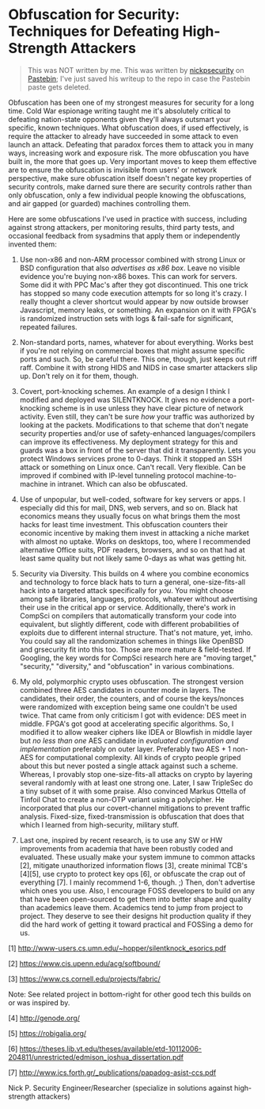 # Obfuscation for Security: Techniques for Defeating High-Strength Attackers

> This was NOT written by me. This was written by [nickpsecurity](https://news.ycombinator.com/user?id=nickpsecurity) on [Pastebin](https://pastebin.com/RS5FxKAe); I've just saved his writeup to the repo in case the Pastebin paste gets deleted.

Obfuscation has been one of my strongest measures for security for a long time. Cold War espionage writing taught me it's absolutely critical to defeating nation-state opponents given they'll always outsmart your specific, known techniques. What obfuscation does, if used effectively, is require the attacker to already have succeeded in some attack to even launch an attack. Defeating that paradox forces them to attack you in many ways, increasing work and exposure risk. The more obfuscation you have built in, the more that goes up. Very important moves to keep them effective are to ensure the obfuscation is invisible from users' or network perspective, make sure obfuscation itself doesn't negate key properties of security controls, make darned sure there are security controls rather than only obfuscation, only a few individual people knowing the obfuscations, and air gapped (or guarded) machines controlling them.

Here are some obfuscations I've used in practice with success, including against strong attackers, per monitoring results, third party tests, and occasional feedback from sysadmins that apply them or independently invented them:

1. Use non-x86 and non-ARM processor combined with strong Linux or BSD configuration that also _advertises as x86 box_. Leave no visible evidence you're buying non-x86 boxes. This can work for servers. Some did it with PPC Mac's after they got discontinued. This one trick has stopped so many code execution attempts for so long it's crazy. I really thought a clever shortcut would appear by now outside browser Javascript, memory leaks, or something. An expansion on it with FPGA's is randomized instruction sets with logs & fail-safe for significant, repeated failures.

2. Non-standard ports, names, whatever for about everything. Works best if you're not relying on commercial boxes that might assume specific ports and such. So, be careful there. This one, though, just keeps out riff raff. Combine it with strong HIDS and NIDS in case smarter attackers slip up. Don't rely on it for them, though.

3. Covert, port-knocking schemes. An example of a design I think I modified and deployed was SILENTKNOCK. It gives no evidence a port-knocking scheme is in use unless they have clear picture of network activity. Even still, they can't be sure _how_ your traffic was authorized by looking at the packets. Modifications to that scheme that don't negate security properties and/or use of safety-enhanced languages/compilers can improve its effectiveness. My deployment strategy for this and guards was a box in front of the server that did it transparently. Lets you protect Windows services prone to 0-days. Think it stopped an SSH attack or something on Linux once. Can't recall. Very flexible. Can be improved if combined with IP-level tunneling protocol machine-to-machine in intranet. Which can also be obfuscated.

4. Use of unpopular, but well-coded, software for key servers or apps. I especially did this for mail, DNS, web servers, and so on. Black hat economics means they usually focus on what brings them the most hacks for least time investment. This obfuscation counters their economic incentive by making them invest in attacking a niche market with almost no uptake. Works on desktops, too, where I recommended alternative Office suits, PDF readers, browsers, and so on that had at least same quality but not likely same 0-days as what was getting hit.

5. Security via Diversity. This builds on 4 where you combine economics and technology to force black hats to turn a general, one-size-fits-all hack into a targeted attack specifically for _you_. You might choose among safe libraries, languages, protocols, whatever without advertising their use in the critical app or service. Additionally, there's work in CompSci on compilers that automatically transform your code into equivalent, but slightly different, code with different probabilities of exploits due to different internal structure. That's not mature, yet, imho. You could say all the randomization schemes in things like OpenBSD and grsecurity fit into this too. Those are more mature & field-tested. If Googling, the key words for CompSci research here are "moving target," "security," "diversity," and "obfuscation" in various combinations.

6. My old, polymorphic crypto uses obfuscation. The strongest version combined three AES candidates in counter mode in layers. The candidates, their order, the counters, and of course the keys/nonces were randomized with exception being same one couldn't be used twice. That came from only criticism I got with evidence: DES meet in middle. FPGA's got good at accelerating specific algorithms. So, I modified it to allow weaker ciphers like IDEA or Blowfish in middle layer but _no less than one_ AES candidate in _evaluated configuration and implementation_ preferably on outer layer. Preferably two AES + 1 non-AES for computational complexity. All kinds of crypto people griped about this but never posted a single attack against such a scheme. Whereas, I provably stop one-size-fits-all attacks on crypto by layering several randomly with at least one strong one. Later, I saw TripleSec do a tiny subset of it with some praise. Also convinced Markus Ottella of Tinfoil Chat to create a non-OTP variant using a polycipher. He incorporated that plus our covert-channel mitigations to prevent traffic analysis. Fixed-size, fixed-transmission is obfuscation that does that which I learned from high-security, military stuff.

7. Last one, inspired by recent research, is to use any SW or HW improvements from academia that have been robustly coded and evaluated. These usually make your system immune to common attacks [2], mitigate unauthorized information flows [3], create minimal TCB's [4][5], use crypto to protect key ops [6], or obfuscate the crap out of everything [7]. I mainly recommend 1-6, though. ;) Then, don't advertise which ones you use. Also, I encourage FOSS developers to build on any that have been open-sourced to get them into better shape and quality than academics leave them. Academics tend to jump from project to project. They deserve to see their designs hit production quality if they did the hard work of getting it toward practical and FOSSing a demo for us.

[1] http://www-users.cs.umn.edu/~hopper/silentknock_esorics.pdf

[2] https://www.cis.upenn.edu/acg/softbound/

[3] https://www.cs.cornell.edu/projects/fabric/

Note: See related project in bottom-right for other good tech this builds on or was inspired by.

[4] http://genode.org/

[5] https://robigalia.org/

[6] https://theses.lib.vt.edu/theses/available/etd-10112006-204811/unrestricted/edmison_joshua_dissertation.pdf

[7] http://www.ics.forth.gr/_publications/papadog-asist-ccs.pdf

Nick P.
Security Engineer/Researcher
(specialize in solutions against high-strength attackers)
